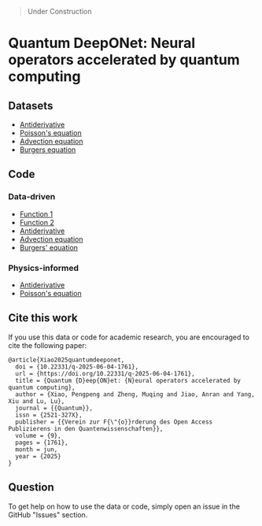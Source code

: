 > Under Construction

# Quantum DeepONet: Neural operators accelerated by quantum computing

## Datasets

- [Antiderivative](data/ode_generation.py)
- [Poisson's equation](data/poisson_generation.py)
- [Advection equation](data/advection_generation.py)
- [Burgers equation](data/burgers_generation.py)

## Code

### Data-driven
- [Function 1](src/data_driven/simple_function)
- [Function 2](src/data_driven/complex_function)
- [Antiderivative](src/data_driven/antiderivative)
- [Advection equation](src/data_driven/advection)
- [Burgers' equation](src/data_driven/burgers)

### Physics-informed
- [Antiderivative](src/physics_informed/antiderivative/)
- [Poisson's equation](src/physics_informed/poisson/)

## Cite this work

If you use this data or code for academic research, you are encouraged to cite the following paper:

```
@article{Xiao2025quantumdeeponet,
  doi = {10.22331/q-2025-06-04-1761},
  url = {https://doi.org/10.22331/q-2025-06-04-1761},
  title = {Quantum {D}eep{ON}et: {N}eural operators accelerated by quantum computing},
  author = {Xiao, Pengpeng and Zheng, Muqing and Jiao, Anran and Yang, Xiu and Lu, Lu},
  journal = {{Quantum}},
  issn = {2521-327X},
  publisher = {{Verein zur F{\"{o}}rderung des Open Access Publizierens in den Quantenwissenschaften}},
  volume = {9},
  pages = {1761},
  month = jun,
  year = {2025}
}
```

## Question

To get help on how to use the data or code, simply open an issue in the GitHub "Issues" section.
